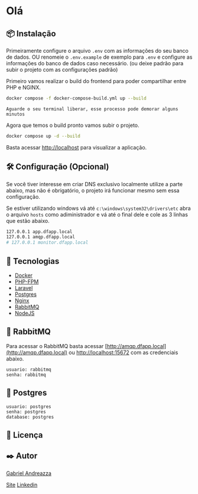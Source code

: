 # Olá


## 📦 Instalação

Primeiramente configure o arquivo `.env` com as informações do seu banco de dados. OU renomeie o `.env.example` de exemplo para `.env` e configure as informações do banco de dados caso necessário. (ou deixe padrão para subir o projeto com as configurações padrão)

Primeiro vamos realizar o build do frontend para poder compartilhar entre PHP e NGINX.

```bash 
docker compose -f docker-compose-build.yml up --build
```

`Aguarde o seu terminal liberar, esse processo pode demorar alguns minutos`


Agora que temos o build pronto vamos subir o projeto.

```bash
docker compose up -d --build
```

Basta acessar [http://localhost](http://localhost) para visualizar a aplicação.


## 🛠️ Configuração (Opcional)

Se você tiver interesse em criar DNS exclusivo localmente utilize a parte abaixo, mas não é obrigatório, o projeto irá funcionar mesmo sem essa configuração.

Se estiver utilizando windows vá até `c:\windows\system32\drivers\etc` abra o arquivo `hosts` como adiministrador e vá até o final dele e cole as 3 linhas que estão abaixo.

```bash
127.0.0.1 app.dfapp.local
127.0.0.1 amqp.dfapp.local
# 127.0.0.1 monitor.dfapp.local
```

## 🚀 Tecnologias

- [Docker](https://www.docker.com/)
- [PHP-FPM](https://www.php.net/)
- [Laravel](https://laravel.com/)
- [Postgres](https://www.postgresql.org/)
- [Nginx](https://www.nginx.com/)
- [RabbitMQ](https://www.rabbitmq.com/)
- [NodeJS](https://nodejs.org/)



## 🐰 RabbitMQ

Para acessar o RabbitMQ basta acessar [http://amqp.dfapp.local](http://amqp.dfapp.local) ou [http://localhost:15672](http://localhost:15672) com as credenciais abaixo.

```text
usuario: rabbitmq
senha: rabbitmq
```

## 📅 Postgres

```text
usuario: postgres
senha: postgres
database: postgres
```


## 📝 Licença


## ✒️ Autor

[Gabriel Andreazza](https://www.linkedin.com/in/gabriel-andreazza/)

[Site](https://andreazza.dev) [Linkedin](https://www.linkedin.com/in/gabriel-andreazza/)

